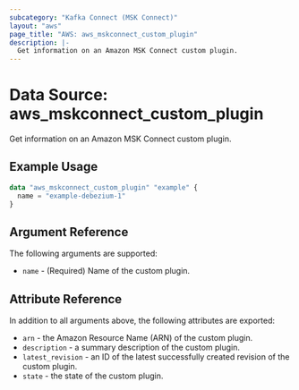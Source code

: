 ```yaml
---
subcategory: "Kafka Connect (MSK Connect)"
layout: "aws"
page_title: "AWS: aws_mskconnect_custom_plugin"
description: |-
  Get information on an Amazon MSK Connect custom plugin.
---
```


# Data Source: aws_mskconnect_custom_plugin

Get information on an Amazon MSK Connect custom plugin.

## Example Usage

```terraform
data "aws_mskconnect_custom_plugin" "example" {
  name = "example-debezium-1"
}
```

## Argument Reference

The following arguments are supported:

* `name` - (Required) Name of the custom plugin.

## Attribute Reference

In addition to all arguments above, the following attributes are exported:

* `arn` - the Amazon Resource Name (ARN) of the custom plugin.
* `description` - a summary description of the custom plugin.
* `latest_revision` - an ID of the latest successfully created revision of the custom plugin.
* `state` - the state of the custom plugin.
